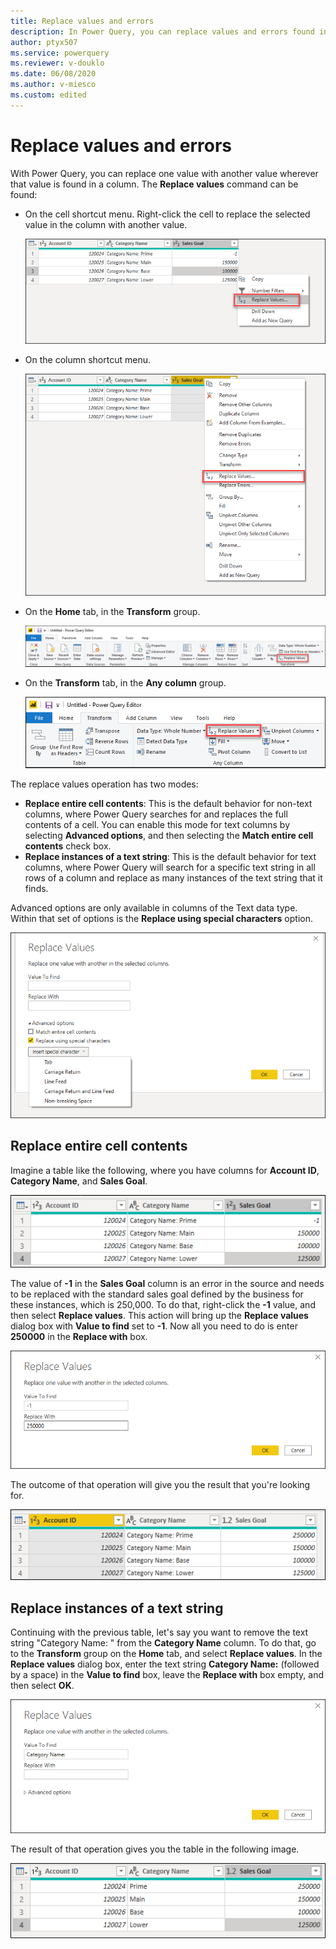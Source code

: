 ```yaml
---
title: Replace values and errors
description: In Power Query, you can replace values and errors found in one or multiple columns with a value of your choice. This article demonstrates how to do this transformation in Power Query.
author: ptyx507
ms.service: powerquery
ms.reviewer: v-douklo
ms.date: 06/08/2020
ms.author: v-miesco
ms.custom: edited
---
```


# Replace values and errors

With Power Query, you can replace one value with another value wherever that value is found in a column. The **Replace values** command can be found:

- On the cell shortcut menu. Right-click the cell to replace the selected value in the column with another value. 

   ![Shortcut menu for replacing the selected value](images/me-replace-values-right-click.png "Shortcut menu for replacing the selected value")

- On the column shortcut menu.

   ![Shortcut menu for replacing the selected column](images/me-replace-values-right-click-column.png "Shortcut menu for replacing the selected column")

- On the **Home** tab, in the **Transform** group.

   ![Replace values on the Home tab](images/me-replace-values-home-tab.png "Replace values on the Home tab")

- On the **Transform** tab, in the **Any column** group.

   ![Replace values on the Transform tab](images/me-replace-values-transform-tab.png "Replace values on the Transform tab")

<!--I lost the story in this section; the following edits are suggested. You don't want to have just one H2, so I promoted the H3s.-->
The replace values operation has two modes:

- **Replace entire cell contents**: This is the default behavior for non-text columns, where Power Query searches for and replaces the full contents of a cell. You can enable this mode for text columns by selecting **Advanced options**, and then selecting the **Match entire cell contents** check box.
- **Replace instances of a text string**: This is the default behavior for text columns, where Power Query will search for a specific text string in all rows of a column and replace as many instances of the text string that it finds.

Advanced options are only available in columns of the Text data type. Within that set of options is the **Replace using special characters** option.

![Replace using special characters option](images/me-replace-values-replace-using-special-characters.png "Replace using special characters option")

## Replace entire cell contents

Imagine a table like the following, where you have columns for **Account ID**, **Category Name**, and **Sales Goal**.

![Initial sample table](images/me-replace-values-original-table.png "needs detailed alt text")

The value of **-1** in the **Sales Goal** column is an error in the source and needs to be replaced with the standard sales goal defined by the business for these instances, which is 250,000. To do that, right-click the **-1** value, and then select **Replace values**. This action will bring up the **Replace values** dialog box with **Value to find** set to **-1**. Now all you need to do is enter **250000** in the **Replace with** box.

![Replace values for a non-text column](images/me-replace-values-numeric.png "Replace values for a non-text column")

The outcome of that operation will give you the result that you're looking for.

![Output sample table after values are replaced](images/me-replace-values-original-after-numeric-replace.png "needs detailed alt text")

## Replace instances of a text string

Continuing with the previous table, let's say you want to remove the text string "Category Name: " from the **Category Name** column. To do that, go to the **Transform** group on the **Home** tab, and select **Replace values**. In the **Replace values** dialog box, enter the text string **Category Name:** (followed by a space) in the **Value to find** box, leave the **Replace with** box empty, and then select **OK**.

![Replace values for a text column](images/me-replace-values-text.png "Replace values for a text column")

The result of that operation gives you the table in the following image.

![Output sample table after values replaced](images/me-replace-values-final-table.png "needs detailed alt text")

